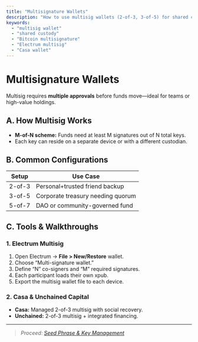 ```yaml
---
title: "Multisignature Wallets"
description: "How to use multisig wallets (2-of-3, 3-of-5) for shared custody and extra protection of your Bitcoin."
keywords:
  - "multisig wallet"
  - "shared custody"
  - "Bitcoin multisignature"
  - "Electrum multisig"
  - "Casa wallet"
---
```


# Multisignature Wallets

Multisig requires **multiple approvals** before funds move—ideal for teams or high-value holdings.

## A. How Multisig Works  
- **M-of-N scheme:** Funds need at least M signatures out of N total keys.  
- Each key can reside on a separate device or with a different custodian.

## B. Common Configurations  
| Setup    | Use Case                                  |
|----------|-------------------------------------------|
| 2-of-3   | Personal+trusted friend backup            |
| 3-of-5   | Corporate treasury needing quorum         |
| 5-of-7   | DAO or community-governed fund            |

## C. Tools & Walkthroughs

### 1. Electrum Multisig  
1. Open Electrum → **File > New/Restore** wallet.  
2. Choose “Multi-signature wallet.”  
3. Define “N” co-signers and “M” required signatures.  
4. Each participant loads their own xpub.  
5. Export the multisig wallet file to each device.

### 2. Casa & Unchained Capital  
- **Casa:** Managed 2-of-3 multisig with social recovery.  
- **Unchained:** 2-of-3 multisig + integrated financing.

---

> _Proceed: [Seed Phrase & Key Management](seed-phrase-key-management.md)_